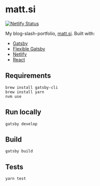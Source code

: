 # matt.si

[![Netlify Status](https://api.netlify.com/api/v1/badges/dcadbc17-697b-4194-9871-cab8ba07309a/deploy-status)](https://app.netlify.com/sites/mattsi/deploys)

My blog-slash-portfolio, [matt.si](https://matt.si). Built with:

  * [Gatsby](https://www.gatsbyjs.org/)
  * [Flexible Gatsby](https://github.com/wangonya/flexible-gatsby/)
  * [Netlify](https://www.netlify.com)
  * [React](https://reactjs.org/)

## Requirements

```
brew install gatsby-cli
brew install yarn
nvm use
```

## Run locally

`gatsby develop`

## Build

`gatsby build`

## Tests

`yarn test`